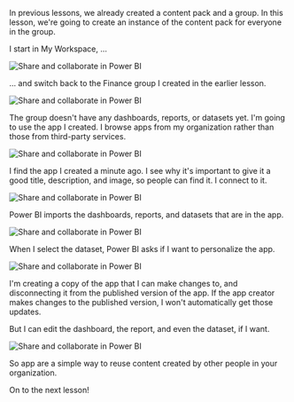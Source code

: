 In previous lessons, we already created a content pack and a group. In this lesson, we're going to create an instance of the content pack for everyone in the group.

I start in My Workspace, ...

![Share and collaborate in Power BI](./media/6-3-use-content-packs/pbi_learn06_03myworkspace.png)

... and switch back to the Finance group I created in the earlier lesson.

![Share and collaborate in Power BI](./media/6-3-use-content-packs/pbi_learn06_03switch2group.png)

The group doesn't have any dashboards, reports, or datasets yet. I'm going to use the app I created. I browse apps from my organization rather than those from third-party services.

![Share and collaborate in Power BI](./media/6-3-use-content-packs/pbi_learn06_03myorgcontpk.png)

I find the app I created a minute ago. I see why it's important to give it a good title, description, and image, so people can find it. I connect to it.

![Share and collaborate in Power BI](./media/6-3-use-content-packs/pbi_learn06_03contgallry.png)

Power BI imports the dashboards, reports, and datasets that are in the app.

![Share and collaborate in Power BI](./media/6-3-use-content-packs/pbi_learn06_03added2group.png)

When I select the dataset, Power BI asks if I want to personalize the app.

![Share and collaborate in Power BI](./media/6-3-use-content-packs/pbi_learn06_03personalize.png)

I'm creating a copy of the app that I can make changes to, and disconnecting it from the published version of the app. If the app creator makes changes to the published version, I won't automatically get those updates.

But I can edit the dashboard, the report, and even the dataset, if I want.

![Share and collaborate in Power BI](./media/6-3-use-content-packs/pbi_learn06_03editreport.png)

So app are a simple way to reuse content created by other people in your organization.

On to the next lesson!

